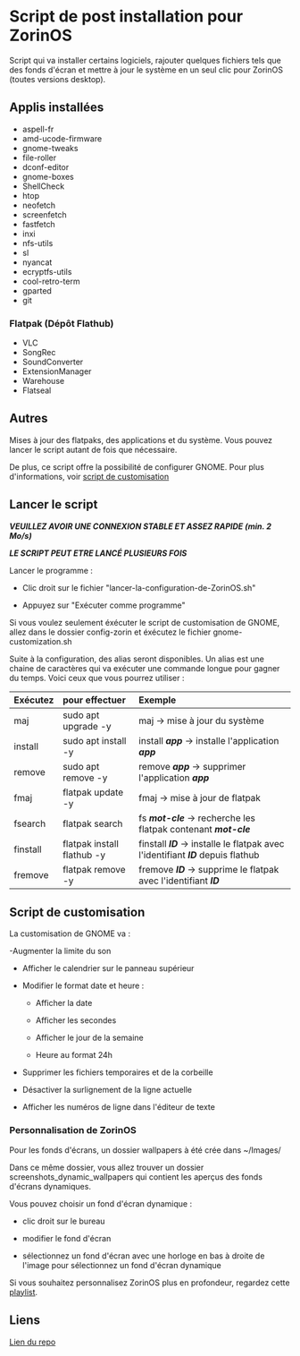 # Script de post installation pour ZorinOS

Script qui va installer certains logiciels, rajouter quelques fichiers tels que des fonds d'écran et mettre à jour le système en un seul clic pour ZorinOS (toutes versions desktop).

## Applis installées

- aspell-fr
- amd-ucode-firmware
- gnome-tweaks
- file-roller
- dconf-editor
- gnome-boxes
- ShellCheck
- htop
- neofetch
- screenfetch
- fastfetch
- inxi
- nfs-utils
- sl
- nyancat
- ecryptfs-utils
- cool-retro-term
- gparted
- git

### Flatpak (Dépôt Flathub)

- VLC
- SongRec
- SoundConverter
- ExtensionManager
- Warehouse
- Flatseal

## Autres

Mises à jour des flatpaks, des applications et du système. Vous pouvez lancer le script autant de fois que nécessaire.

De plus, ce script offre la possibilité de configurer GNOME. Pour plus d'informations, voir [script de customisation](#script-de-customisation)

## Lancer le script

**_VEUILLEZ AVOIR UNE CONNEXION STABLE ET ASSEZ RAPIDE (min. 2 Mo/s)_**

**_LE SCRIPT PEUT ETRE LANCÉ PLUSIEURS FOIS_**

Lancer le programme :

- Clic droit sur le fichier "lancer-la-configuration-de-ZorinOS.sh"

- Appuyez sur "Exécuter comme programme"

Si vous voulez seulement éxécuter le script de customisation de GNOME, allez dans le dossier config-zorin et éxécutez le fichier gnome-customization.sh

Suite à la configuration, des alias seront disponibles. Un alias est une chaine de caractères qui va exécuter une commande longue pour gagner du temps. Voici ceux que vous pourrez utiliser :

|    Exécutez   |        pour effectuer          |                                      Exemple                                          |
|:--------------|:-------------------------------|:--------------------------------------------------------------------------------------|
|   maj         |   sudo apt upgrade -y          |   maj -> mise à jour du système                                                       |
|   install     |   sudo apt install -y          |   install **_app_** -> installe l'application **_app_**                               |
|   remove      |   sudo apt remove -y           |   remove **_app_** -> supprimer l'application **_app_**                               |
|   fmaj        |   flatpak update -y            |   fmaj -> mise à jour de flatpak                                                      |
|   fsearch     |   flatpak search               |   fs **_mot-cle_** -> recherche les flatpak contenant **_mot-cle_**                   |
|   finstall    |   flatpak install flathub -y   |   finstall **_ID_** -> installe le flatpak avec l'identifiant **_ID_** depuis flathub |
|   fremove     |   flatpak remove -y            |   fremove **_ID_** -> supprime le flatpak avec l'identifiant **_ID_**                 |

## Script de customisation

La customisation de GNOME va :

-Augmenter la limite du son

- Afficher le calendrier sur le panneau supérieur

- Modifier le format date et heure :

  - Afficher la date
  
  - Afficher les secondes
  
  - Afficher le jour de la semaine

  - Heure au format 24h
  
- Supprimer les fichiers temporaires et de la corbeille

- Désactiver la surlignement de la ligne actuelle

- Afficher les numéros de ligne dans l'éditeur de texte

### Personnalisation de ZorinOS

Pour les fonds d'écrans, un dossier wallpapers à été crée dans ~/Images/

Dans ce même dossier, vous allez trouver un dossier screenshots_dynamic_wallpapers qui contient les aperçus des fonds d'écrans dynamiques.

Vous pouvez choisir un fond d'écran dynamique :

- clic droit sur le bureau

- modifier le fond d'écran

- sélectionnez un fond d'écran avec une horloge en bas à droite de l'image pour sélectionnez un fond d'écran dynamique

Si vous souhaitez personnalisez ZorinOS plus en profondeur, regardez cette [playlist](https://youtube.com/playlist?list=PL-xp5bZmT8148dNSbLTQBhEntfp_HeXfu&si=HTQfktPsC7zkXVnr).

## Liens

[Lien du repo](https://github.com/Loanbrwsk1/FR_Script_de_post_installation_Linux)
